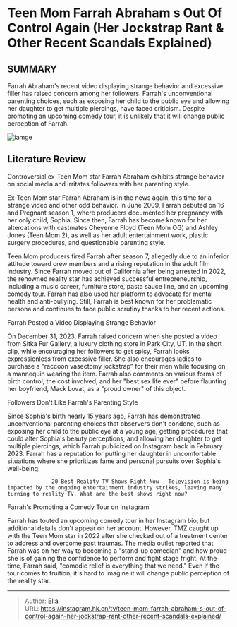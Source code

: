 # Teen Mom Farrah Abraham s Out Of Control Again (Her Jockstrap Rant &amp; Other Recent Scandals Explained)


## SUMMARY 



  Farrah Abraham&#39;s recent video displaying strange behavior and excessive filler has raised concern among her followers.   Farrah&#39;s unconventional parenting choices, such as exposing her child to the public eye and allowing her daughter to get multiple piercings, have faced criticism.   Despite promoting an upcoming comedy tour, it is unlikely that it will change public perception of Farrah.  

![iamge](https://static1.srcdn.com/wordpress/wp-content/uploads/2024/01/teen-mom_-farrah-abraham-s-out-of-control-again-her-jockstrap-rant-other-recent-scandals-explained.jpg)

## Literature Review
Controversial ex-Teen Mom star Farrah Abraham exhibits strange behavior on social media and irritates followers with her parenting style.




Ex-Teen Mom star Farrah Abraham is in the news again, this time for a strange video and other odd behavior. In June 2009, Farrah debuted on 16 and Pregnant season 1, where producers documented her pregnancy with her only child, Sophia. Since then, Farrah has become known for her altercations with castmates Cheyenne Floyd (Teen Mom OG) and Ashley Jones (Teen Mom 2), as well as her adult entertainment work, plastic surgery procedures, and questionable parenting style.




Teen Mom producers fired Farrah after season 7, allegedly due to an inferior attitude toward crew members and a rising reputation in the adult film industry. Since Farrah moved out of California after being arrested in 2022, the renowned reality star has achieved successful entrepreneurship, including a music career, furniture store, pasta sauce line, and an upcoming comedy tour. Farrah has also used her platform to advocate for mental health and anti-bullying. Still, Farrah is best known for her problematic persona and continues to face public scrutiny thanks to her recent actions.


 Farrah Posted a Video Displaying Strange Behavior 

 

On December 31, 2023, Farrah raised concern when she posted a video from Sitka Fur Gallery, a luxury clothing store in Park City, UT. In the short clip, while encouraging her followers to get spicy, Farrah looks expressionless from excessive filler. She also encourages ladies to purchase a &#34;raccoon vasectomy jockstrap&#34; for their men while focusing on a mannequin wearing the item. Farrah also comments on various forms of birth control, the cost involved, and her &#34;best sex life ever&#34; before flaunting her boyfriend, Mack Lovat, as a &#34;proud owner&#34; of this object.






 Followers Don&#39;t Like Farrah&#39;s Parenting Style 

 

Since Sophia&#39;s birth nearly 15 years ago, Farrah has demonstrated unconventional parenting choices that observers don&#39;t condone, such as exposing her child to the public eye at a young age, getting procedures that could alter Sophia&#39;s beauty perceptions, and allowing her daughter to get multiple piercings, which Farrah publicized on Instagram back in February 2023. Farrah has a reputation for putting her daughter in uncomfortable situations where she prioritizes fame and personal pursuits over Sophia&#39;s well-being.

                  20 Best Reality TV Shows Right Now   Television is being impacted by the ongoing entertainment industry strikes, leaving many turning to reality TV. What are the best shows right now?    






 Farrah&#39;s Promoting a Comedy Tour on Instagram 
          

Farrah has touted an upcoming comedy tour in her Instagram bio, but additional details don&#39;t appear on her account. However, TMZ caught up with the Teen Mom star in 2022 after she checked out of a treatment center to address and overcome past traumas. The media outlet reported that Farrah was on her way to becoming a &#34;stand-up comedian&#34; and how proud she is of gaining the confidence to perform and fight stage fright. At the time, Farrah said, &#34;comedic relief is everything that we need.&#34; Even if the tour comes to fruition, it&#39;s hard to imagine it will change public perception of the reality star.



---

> Author: [Ella](https://instagram.hk.cn/)  
> URL: https://instagram.hk.cn/tv/teen-mom-farrah-abraham-s-out-of-control-again-her-jockstrap-rant-other-recent-scandals-explained/  

